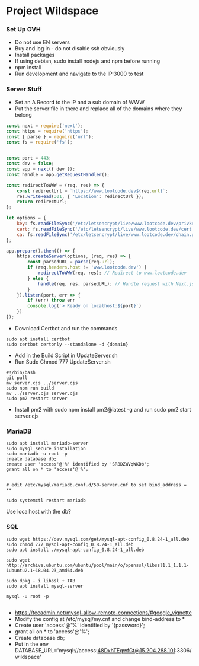 # Project Wildspace

### Set Up OVH
- Do not use EN servers
- Buy and log in - do not disable ssh obviously
- Install packages
- If using debian, sudo install nodejs and npm before running
- npm install
- Run development and navigate to the IP:3000 to test

### Server Stuff
- Set an A Record to the IP and a sub domain of WWW
- Put the server file in there and replace all of the domains where they belong
```js
const next = require('next');
const https = require('https');
const { parse } = require('url');
const fs = require('fs');


const port = 443;
const dev = false;
const app = next({ dev });
const handle = app.getRequestHandler();

const redirectToWWW = (req, res) => {
    const redirectUrl = `https://www.lootcode.dev${req.url}`;
    res.writeHead(301, { 'Location': redirectUrl });
    return redirectUrl;
};

let options = {
    key: fs.readFileSync('/etc/letsencrypt/live/www.lootcode.dev/privkey.pem', 'utf8'),
    cert: fs.readFileSync('/etc/letsencrypt/live/www.lootcode.dev/cert.pem', 'utf8'),
    ca: fs.readFileSync('/etc/letsencrypt/live/www.lootcode.dev/chain.pem', 'utf8')
};

app.prepare().then(() => {
    https.createServer(options, (req, res) => {
        const parsedURL = parse(req.url);
        if (req.headers.host != 'www.lootcode.dev') {
            redirectToWWW(req, res); // Redirect to www.lootcode.dev
        } else {
            handle(req, res, parsedURL); // Handle request with Next.js
        }
    }).listen(port, err => {
        if (err) throw err
        console.log(`> Ready on localhost:${port}`)
    })
});
```
- Download Certbot and run the commands
```
sudo apt install certbot
sudo certbot certonly --standalone -d {domain}
```
- Add in the Build Script in UpdateServer.sh
- Run Sudo Chmod 777 UpdateServer.sh
```
#!/bin/bash 
git pull 
mv server.cjs ../server.cjs 
sudo npm run build 
mv ../server.cjs server.cjs 
sudo pm2 restart server
```
- Install pm2 with sudo npm install pm2@latest -g and run sudo pm2 start server.cjs

### MariaDB
```
sudo apt install mariadb-server
sudo mysql_secure_installation
sudo mariadb -u root -p
create database db;
create user 'access'@'%' identified by 'SR8DZWVqWKDb';
grant all on * to 'access'@'%';


# edit /etc/mysql/mariadb.conf.d/50-server.cnf to set bind_address = **

sudo systemctl restart mariadb

```

Use localhost with the db?


### SQL
```
sudo wget https://dev.mysql.com/get/mysql-apt-config_0.8.24-1_all.deb
sudo chmod 777 mysql-apt-config_0.8.24-1_all.deb
sudo apt install ./mysql-apt-config_0.8.24-1_all.deb

sudo wget http://archive.ubuntu.com/ubuntu/pool/main/o/openssl/libssl1.1_1.1.1-1ubuntu2.1~18.04.23_amd64.deb

sudo dpkg - i libssl + TAB
sudo apt install mysql-server

mysql -u root -p


```
- https://tecadmin.net/mysql-allow-remote-connections/#google_vignette
- Modify the config at /etc/mysql/my.cnf and change bind-address to *
- Create user 'access'@'%' identified by '{password}';
- grant all on * to 'access'@'%';
- Create database db;
- Put in the env DATABASE_URL='mysql://access:48DxhTEqwfGt@15.204.288.101:3306/wildspace'
